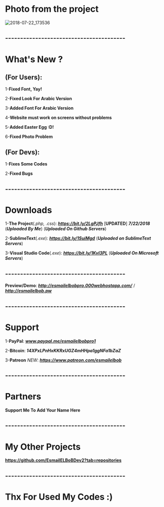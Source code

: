 # Photo from the project
![2018-07-22_173536](https://user-images.githubusercontent.com/28893833/43047305-ab9eb71a-8dd5-11e8-959e-c06b61de4740.png)
## ----------------------------------------
# What's New ?

## (For Users): 
1-**Fixed Font, Yay!**

2-**Fixed Look For Arabic Version**

3-**Added Font For Arabic Version**

4-**Website must work on screens without problems**

5-**Added Easter Egg :D!**

6-**Fixed Photo Problem**
## (For Devs): 
1-**Fixes Some Codes**

2-**Fixed Bugs**
## ----------------------------------------
# Downloads

1-**The Project**(*.php, .css*): ***https://bit.ly/2LgPJfh*** [**UPDATED**] ***7/22/2018*** (***Uploaded By Me***) (***Uploaded On Github Servers***)

2-**SublimeText**(*.exe*): ***https://bit.ly/1SuiMgd*** (***Uploaded on SublimeText Servers***)

3-**Visual Studio Code**(*.exe*): ***https://bit.ly/1KvI3PL*** (***Uploaded On Microsoft Servers***)
## ----------------------------------------
**Preview/Demo**:  ***http://esmailelbobpro.000webhostapp.com/*** / ***http://esmailelbob.pw***
## ----------------------------------------
# Support

1-**PayPal**: ***www.paypal.me/esmailelbobpro1***

2-**Bitcoin**: ***14XPxLPnHxKKRxUGZ4mHHpa1ggNFa1bZaZ***

3-**Patreon** *NEW*: ***https://www.patreon.com/esmailelbob***
## ----------------------------------------
# Partners

**Support Me To Add Your Name Here**
## ----------------------------------------

# My Other Projects

**https://github.com/EsmailELBoBDev2?tab=repositories**
## ----------------------------------------

# Thx For Used My Codes :)
